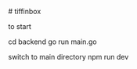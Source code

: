 #   t i f f i n b o x 

to start

cd backend
go run main.go

switch to main directory 
npm run dev
 
 
